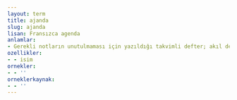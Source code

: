 ```yaml
---
layout: term
title: ajanda
slug: ajanda
lisan: Fransızca agenda
anlamlar:
- Gerekli notların unutulmaması için yazıldığı takvimli defter; akıl defteri, andaç
ozellikler:
- - isim
ornekler:
- - ''
orneklerkaynak:
- - ''
---
```

